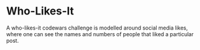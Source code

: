 # Who-Likes-It
A who-likes-it codewars challenge is modelled around social media likes, where one can see the names and numbers of people that liked a particular post.
